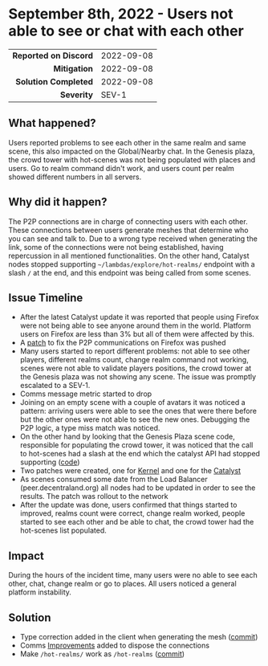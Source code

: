 # September 8th, 2022 - Users not able to see or chat with each other 

|                          |               |
| -----------------------: | :------------ |
| **Reported on Discord**  | 2022-09-08    |
|           **Mitigation** | 2022-09-08    |
|   **Solution Completed** | 2022-09-08    |
| **Severity**             | SEV-1         |

## What happened?

Users reported problems to see each other in the same realm and same scene, this also impacted on the Global/Nearby chat. In the Genesis plaza, the crowd tower with hot-scenes was not being populated with places and users. Go to realm command didn't work, and users count per realm showed different numbers in all servers. 

## Why did it happen?

The P2P connections are in charge of connecting users with each other. These connections between users generate meshes that determine who you can see and talk to. Due to a wrong type received when generating the link, some of the connections were not being established, having repercussion in all mentioned functionalities. On the other hand, Catalyst nodes stopped supporting `~/lambdas/explore/hot-realms/` endpoint with a slash `/` at the end, and this endpoint was being called from some scenes.   

## Issue Timeline

- After the latest Catalyst update it was reported that people using Firefox were not being able to see anyone around them in the world. Platform users on Firefox are less than 3% but all of them were affected by this. 
- A [patch](https://github.com/decentraland/comms3-transports/commit/622c7bf6fded83a746a309f33007d520a5c79b89) to fix the P2P communications on Firefox was pushed
- Many users started to report different problems: not able to see other players, different realms count, change realm command not working, scenes were not able to validate players positions, the crowd tower at the Genesis plaza was not showing any scene. The issue was promptly escalated to a SEV-1. 
- Comms message metric started to drop 
- Joining on an empty scene with a couple of avatars it was noticed a pattern: arriving users were able to see the ones that were there before but the other ones were not able to see the new ones. Debugging the P2P logic, a type miss match was noticed. 
- On the other hand by looking that the Genesis Plaza scene code, responsible for populating the crowd tower, it was noticed that the call to hot-scenes had a slash at the end which the catalyst API had stopped supporting ([code](https://github.com/decentraland-scenes/Genesis-Plaza/blob/acaaf9821c0968b2171775bb1deb3bed5924e9e7/src/lobby/checkApi.ts#L100))
- Two patches were created, one for [Kernel](https://github.com/decentraland/comms3-transports/commit/b37726db83d615ec8ba47e6b47c6c27d37e59f13) and one for the [Catalyst](https://github.com/decentraland/catalyst-owner/commit/eaa6bce95cac03db92ee089b161234e101ddbd36)   
- As scenes consumed some date from the Load Balancer (peer.decentraland.org) all nodes had to be updated in order to see the results. The patch was rollout to the network
- After the update was done, users confirmed that things started to improved, realms count were correct, change realm worked, people started to see each other and be able to chat, the crowd tower had the hot-scenes list populated. 


## Impact

During the hours of the  incident time, many users were no able to see each other, chat, change realm or go to places. All users noticed a general platform instability.   


## Solution

- Type correction added in the client when generating the mesh ([commit](https://github.com/decentraland/comms3-transports/commit/b37726db83d615ec8ba47e6b47c6c27d37e59f13))
- Comms [Improvements]((https://github.com/decentraland/kernel/commit/17050b71edc8d234e090893558ae9e6acad179ca)) added to dispose the connections 
- Make `/hot-realms/` work as `/hot-realms` ([commit](https://github.com/decentraland/catalyst-owner/commit/eaa6bce95cac03db92ee089b161234e101ddbd36))
  
